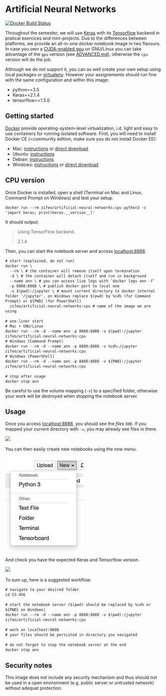 # Artificial Neural Networks

[![Docker Build Status](https://img.shields.io/docker/build/zifeo/artificial-neural-networks.svg)](https://hub.docker.com/r/zifeo/artificial-neural-networks/)

Throughout the semester, we will use [Keras](https://keras.io) with its [Tensorflow](https://www.tensorflow.org) backend in pratical exercices and mini-projects. Due to the differences between platforms, we provide an all-in-one docker notebook image in two flavours. In case you own a [CUDA-enabled gpu](https://developer.nvidia.com/cuda-gpus) on GNU/Linux you can take advantage of the `gpu` version (see [ADVANCED.md](ADVANCED.md)), otherwise the `cpu` version will do the job.

Although we do not support it, you can as well create your own setup using local packages or [virtualenv](https://virtualenv.pypa.io/en/stable/). However your assignements should run fine with the same configuration and within this image:

- python==3.5
- Keras==2.1.4
- tensorflow==1.5.0 

## Getting started

[Docker](https://www.docker.com) provide operating-system-level virtualization, i.d. light and easy to use containers for running isolated software. First, you will need to install Docker CE (=community edition, make sure you do not install Docker EE):

- Mac: [instructions](https://docs.docker.com/docker-for-mac/install/) or [direct download](https://download.docker.com/mac/stable/Docker.dmg)
- Ubuntu: [instructions](https://docs.docker.com/install/linux/docker-ce/ubuntu/)
- Debian: [instructions](https://docs.docker.com/install/linux/docker-ce/debian/)
- Windows: [instructions](https://docs.docker.com/docker-for-windows/install/) or [direct download](https://download.docker.com/win/stable/Docker%20for%20Windows%20Installer.exe)

## CPU version

Once Docker is installed, open a shell (Terminal on Mac and Linux, Command Prompt on Windows) and test your setup.

```shell
docker run --rm zifeo/artificial-neural-networks:cpu python3 -c 'import keras; print(keras.__version__)'
```

It should output:

> Using TensorFlow backend.
>
> 2.1.4

Then, you can start the notebook server and access [localhost:8888](http://localhost:8888).

```shell
# start (explained, do not run)
docker run \
  --rm \ # the container will remove itself upon termination
  -d \ # the container will detach itself and run in background
  --name ann \ # you can access live logs with `docker logs ann -f`
  -p 8888:8888 \ # publish docker port to local one
  -v $(pwd):/jupyter \ # mount current directory to docker internal folder '/jupyter', on Windows replace $(pwd) by %cd% (for Command Prompt) or ${PWD} (for PowerShell)
  zifeo/artificial-neural-networks:cpu # name of the image we are using

# one-liner start
# Mac + GNU/Linux
docker run --rm -d --name ann -p 8888:8888 -v $(pwd):/jupyter zifeo/artificial-neural-networks:cpu 
# Windows (Command Prompt)
docker run --rm -d --name ann -p 8888:8888 -v %cd%:/jupyter zifeo/artificial-neural-networks:cpu 
# Windows (PowerShell)
docker run --rm -d --name ann -p 8888:8888 -v ${PWD}:/jupyter zifeo/artificial-neural-networks:cpu 

# stop after usage
docker stop ann
```

Be careful to use the volume mapping (`-v`) to a specified folder, otherwise your work will be destroyed when stopping the notebook server.

## Usage

Once you access [localhost:8888](http://localhost:8888), you should see the *files tab*. If you mapped your current directory with `-v`, you may already see files in there.

![](screens/1.png)

You can then easily create new notebooks using the *new menu*.

![](screens/2.png)

And check you have the expected Keras and Tensorflow version.

![](screens/3.png)

To sum up, here is a suggested workflow:

```shell
# navigate to your desired folder
cd CS-456

# start the notebook server ($(pwd) should be replaced by %cd% or ${PWD} on Windows)
docker run --rm -d --name ann -p 8888:8888 -v $(pwd):/jupyter zifeo/artificial-neural-networks:cpu 

# work on localhost:8888
# your files should be persisted in directory you navigated

# do not forgot to stop the notebook server at the end
docker stop ann
```

## Security notes

This image does not include any security mechanism and thus should not be used in a open environment (e.g. public server or untrusted network) without adequat protection.


